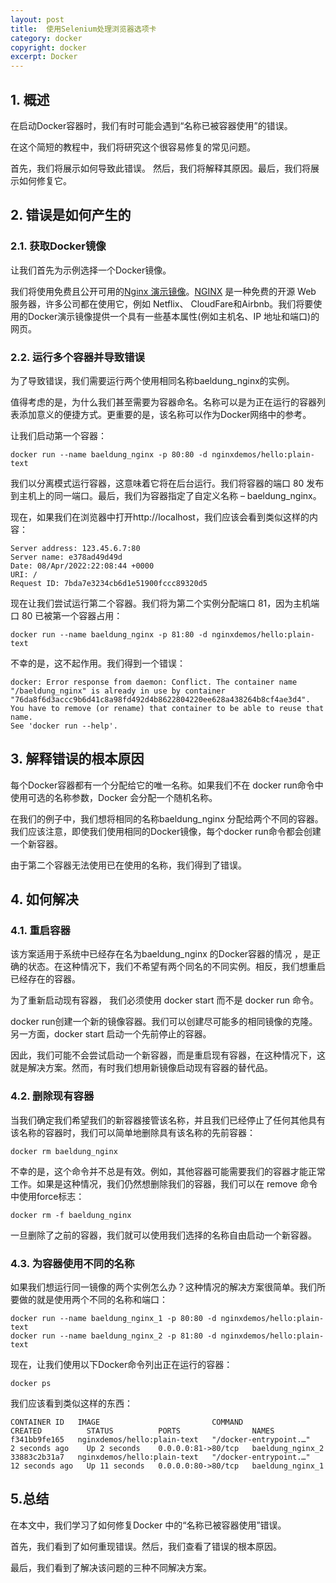 ```yaml
---
layout: post
title:  使用Selenium处理浏览器选项卡
category: docker
copyright: docker
excerpt: Docker
---
```


## 1. 概述

在启动Docker容器时，我们有时可能会遇到“名称已被容器使用”的错误。

在这个简短的教程中，我们将研究这个很容易修复的常见问题。 

首先，我们将展示如何导致此错误。 然后，我们将解释其原因。最后，我们将展示如何修复它。

## 2. 错误是如何产生的

### 2.1. 获取Docker镜像

让我们首先为示例选择一个Docker镜像。

我们将使用免费且公开可用的[Nginx 演示镜像](https://hub.docker.com/r/nginxdemos/hello/)。[NGINX](https://www.nginx.com/resources/glossary/nginx/) 是一种免费的开源 Web 服务器，许多公司都在使用它，例如 Netflix、 CloudFare和Airbnb。我们将要使用的Docker演示镜像提供一个具有一些基本属性(例如主机名、IP 地址和端口)的网页。

### 2.2. 运行多个容器并导致错误

为了导致错误，我们需要运行两个使用相同名称baeldung_nginx的实例。

值得考虑的是，为什么我们甚至需要为容器命名。名称可以是为正在运行的容器列表添加意义的便捷方式。更重要的是，该名称可以作为Docker网络中的参考。

让我们启动第一个容器：

```shell
docker run --name baeldung_nginx -p 80:80 -d nginxdemos/hello:plain-text
```

我们以分离模式运行容器，这意味着它将在后台运行。我们将容器的端口 80 发布到主机上的同一端口。最后，我们为容器指定了自定义名称 – baeldung_nginx。

现在，如果我们在浏览器中打开http://localhost，我们应该会看到类似这样的内容：

```shell
Server address: 123.45.6.7:80
Server name: e378ad49d49d
Date: 08/Apr/2022:22:08:44 +0000
URI: /
Request ID: 7bda7e3234cb6d1e51900fccc89320d5
```

现在让我们尝试运行第二个容器。我们将为第二个实例分配端口 81，因为主机端口 80 已被第一个容器占用：

```
docker run --name baeldung_nginx -p 81:80 -d nginxdemos/hello:plain-text
```

不幸的是，这不起作用。我们得到一个错误：

```shell
docker: Error response from daemon: Conflict. The container name "/baeldung_nginx" is already in use by container "76da8f6d3accc9b6d41c8a98fd492d4b8622804220ee628a438264b8cf4ae3d4". 
You have to remove (or rename) that container to be able to reuse that name.
See 'docker run --help'.
```

## 3. 解释错误的根本原因

每个Docker容器都有一个分配给它的唯一名称。如果我们不在 docker run命令中使用可选的名称参数，Docker 会分配一个随机名称。

在我们的例子中，我们想将相同的名称baeldung_nginx 分配给两个不同的容器。我们应该注意，即使我们使用相同的Docker镜像，每个docker run命令都会创建一个新容器。

由于第二个容器无法使用已在使用的名称，我们得到了错误。

## 4. 如何解决

### 4.1. 重启容器

该方案适用于系统中已经存在名为baeldung_nginx 的Docker容器的情况 ，是正确的状态。在这种情况下，我们不希望有两个同名的不同实例。相反，我们想重启已经存在的容器。

为了重新启动现有容器， 我们必须使用 docker start 而不是 docker run 命令。 

docker run创建一个新的镜像容器。我们可以创建尽可能多的相同镜像的克隆。另一方面，docker start 启动一个先前停止的容器。

因此，我们可能不会尝试启动一个新容器，而是重启现有容器，在这种情况下，这就是解决方案。然而，有时我们想用新镜像启动现有容器的替代品。

### 4.2. 删除现有容器

当我们确定我们希望我们的新容器接管该名称，并且我们已经停止了任何其他具有该名称的容器时，我们可以简单地删除具有该名称的先前容器：

```shell
docker rm baeldung_nginx
```

不幸的是，这个命令并不总是有效。例如，其他容器可能需要我们的容器才能正常工作。如果是这种情况，我们仍然想删除我们的容器，我们可以在 remove 命令中使用force标志：

```shell
docker rm -f baeldung_nginx
```

一旦删除了之前的容器，我们就可以使用我们选择的名称自由启动一个新容器。

### 4.3. 为容器使用不同的名称

如果我们想运行同一镜像的两个实例怎么办？这种情况的解决方案很简单。我们所要做的就是使用两个不同的名称和端口：

```shell
docker run --name baeldung_nginx_1 -p 80:80 -d nginxdemos/hello:plain-text
docker run --name baeldung_nginx_2 -p 81:80 -d nginxdemos/hello:plain-text
```

现在，让我们使用以下Docker命令列出正在运行的容器：

```shell
docker ps
```

我们应该看到类似这样的东西：

```shell
CONTAINER ID   IMAGE                         COMMAND                  CREATED          STATUS          PORTS                NAMES
f341bb9fe165   nginxdemos/hello:plain-text   "/docker-entrypoint.…"   2 seconds ago    Up 2 seconds    0.0.0.0:81->80/tcp   baeldung_nginx_2
33883c2b31a7   nginxdemos/hello:plain-text   "/docker-entrypoint.…"   12 seconds ago   Up 11 seconds   0.0.0.0:80->80/tcp   baeldung_nginx_1
```

## 5.总结

在本文中，我们学习了如何修复Docker 中的“名称已被容器使用”错误。

首先，我们看到了如何重现错误。然后，我们查看了错误的根本原因。

最后，我们看到了解决该问题的三种不同解决方案。
